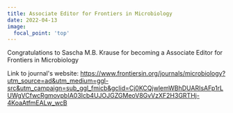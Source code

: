 ```yaml
---
title: Associate Editor for Frontiers in Microbiology
date: 2022-04-13
image:
  focal_point: 'top'
---
```


Congratulations to Sascha M.B. Krause for becoming a Associate Editor for Frontiers in Microbiology

<!--more-->

Link to journal's website:
https://www.frontiersin.org/journals/microbiology?utm_source=ad&utm_medium=ggl-src&utm_campaign=sub_ggl_fmicb&gclid=Cj0KCQjwlemWBhDUARIsAFp1rLUWgVCfwcRgmovpbIA03Icb4UJOJGZGMeoV8GvVzXF2H3GRTHj-4KoaAtfmEALw_wcB